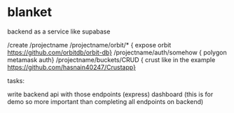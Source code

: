 # blanket

backend as a service like supabase

/create
/projectname
/projectname/orbit/*      { expose orbit https://github.com/orbitdb/orbit-db}
/projectname/auth/somehow { polygon metamask auth}
/projectname/buckets/CRUD { crust like in the example https://github.com/hasnain40247/Crustapp}

tasks:

write backend api with those endpoints (express)
dashboard (this is for demo so more important than completing all endpoints on backend)
